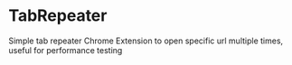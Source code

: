 # TabRepeater
Simple tab repeater Chrome Extension to open specific url multiple times, useful for performance testing  
